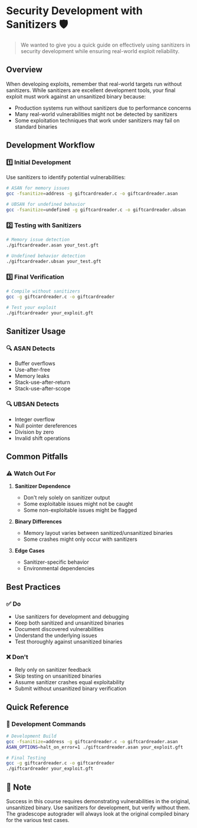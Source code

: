 
# Security Development with Sanitizers 🛡️
> We wanted to give you a quick guide on effectively using sanitizers in security development while ensuring real-world exploit reliability.

## Overview

When developing exploits, remember that real-world targets run without sanitizers. While sanitizers are excellent development tools, your final exploit must work against an unsanitized binary because:

- Production systems run without sanitizers due to performance concerns
- Many real-world vulnerabilities might not be detected by sanitizers
- Some exploitation techniques that work under sanitizers may fail on standard binaries

## Development Workflow

### 1️⃣ Initial Development
Use sanitizers to identify potential vulnerabilities:

```bash
# ASAN for memory issues
gcc -fsanitize=address -g giftcardreader.c -o giftcardreader.asan

# UBSAN for undefined behavior
gcc -fsanitize=undefined -g giftcardreader.c -o giftcardreader.ubsan
```

### 2️⃣ Testing with Sanitizers

```bash
# Memory issue detection
./giftcardreader.asan your_test.gft

# Undefined behavior detection
./giftcardreader.ubsan your_test.gft
```

### 3️⃣ Final Verification

```bash
# Compile without sanitizers
gcc -g giftcardreader.c -o giftcardreader

# Test your exploit
./giftcardreader your_exploit.gft
```

## Sanitizer Usage

### 🔍 ASAN Detects
- Buffer overflows
- Use-after-free
- Memory leaks
- Stack-use-after-return
- Stack-use-after-scope

### 🔍 UBSAN Detects
- Integer overflow
- Null pointer dereferences
- Division by zero
- Invalid shift operations

## Common Pitfalls

### ⚠️ Watch Out For
1. **Sanitizer Dependence**
   - Don't rely solely on sanitizer output
   - Some exploitable issues might not be caught
   - Some non-exploitable issues might be flagged

2. **Binary Differences**
   - Memory layout varies between sanitized/unsanitized binaries
   - Some crashes might only occur with sanitizers

3. **Edge Cases**
   - Sanitizer-specific behavior
   - Environmental dependencies

## Best Practices

### ✅ Do
- Use sanitizers for development and debugging
- Keep both sanitized and unsanitized binaries
- Document discovered vulnerabilities
- Understand the underlying issues
- Test thoroughly against unsanitized binaries

### ❌ Don't
- Rely only on sanitizer feedback
- Skip testing on unsanitized binaries
- Assume sanitizer crashes equal exploitability
- Submit without unsanitized binary verification

## Quick Reference

### 🔧 Development Commands
```bash
# Development Build
gcc -fsanitize=address -g giftcardreader.c -o giftcardreader.asan
ASAN_OPTIONS=halt_on_error=1 ./giftcardreader.asan your_exploit.gft

# Final Testing
gcc -g giftcardreader.c -o giftcardreader
./giftcardreader your_exploit.gft
```

## 📝 Note
Success in this course requires demonstrating vulnerabilities in the original, unsanitized binary. Use sanitizers for development, but verify without them.
The gradescope autograder will always look at the original compiled binary for the various test cases.



